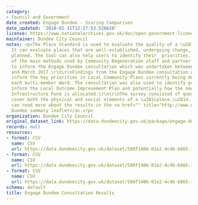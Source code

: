 ```yaml
---
category:
- Council and Government
date_created: Engage Dundee - Scoring Comparison
date_updated: '2018-01-31T12:27:53.526620'
license: https://www.nationalarchives.gov.uk/doc/open-government-licence/version/3/
maintainer: Dundee City Council
notes: <p>The Place Standard is used to evaluate the quality of a \u201cplace\u201d.
  It can evaluate places that are well-established, undergoing change, or still being
  planned. The tool can also help users to identify their  priorities. This was one
  of the main methods used by Community Regeneration staff and partner organisations
  to inform the Engage Dundee consultation which was undertaken between June 2016
  and March 2017.\r\n\r\nFindings from the Engage Dundee consultation will directly
  inform the key priorities in Local Community Plans currently being developed in
  each multi-member Ward. The consultation was also used to identify priorities to
  inform the Local Outcome Improvement Plan and potentially how the new Community
  Infrastructure Fund is allocated.\r\n\r\nThe survey consisted of questions which
  cover both the physical and social elements of a \u201cplace.\u201d. \r\n\r\nYou
  can read more about the results in the <a href="" title="http://www.dundeepartnership.co.uk/sites/default/files/Engage%20Dundee%20PR%20summary.pdf">Engage
  Dundee summary leaflet</a>.</p>
organization: Dundee City Council
original_dataset_link: https://data.dundeecity.gov.uk/package/engage-dundee-consultation-results
records: null
resources:
- format: CSV
  name: CSV
  url: https://data.dundeecity.gov.uk/dataset/580f1406-01e2-4c4b-b865-1c49d15131e6/resource/e6f24705-c483-4544-a71d-dedd354b44ec/download/engage-dundee-scoring-comparison.csv
- format: CSV
  name: CSV
  url: https://data.dundeecity.gov.uk/dataset/580f1406-01e2-4c4b-b865-1c49d15131e6/resource/2d14cb61-687c-40e9-95cf-95fa3e198bc6/download/engage_dundee_results.csv
- format: CSV
  name: CSV
  url: https://data.dundeecity.gov.uk/dataset/580f1406-01e2-4c4b-b865-1c49d15131e6/resource/9e569ae0-e4db-4867-83b3-53f9add2002a/download/engage_dundee_positiverepsonses_alltopics.csv
schema: default
title: Engage Dundee Consultation Results
---
```

